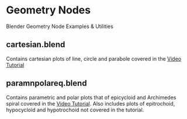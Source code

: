 # Geometry Nodes

Blender Geometry Node Examples & Utilities

## cartesian.blend
Contains cartesian plots of line, circle and parabole covered in the [Video Tutorial](https://youtu.be/V6VdmOlLgcM)

## paramnpolareq.blend
Contains parametric and polar plots that of epicycloid and Archimedes spiral covered in the [Video Tutorial](https://youtu.be/3Z_as4UEJLA). Also includes plots of epitrochoid, hypocycloid and hypotrochoid not covered in the tutorial.

